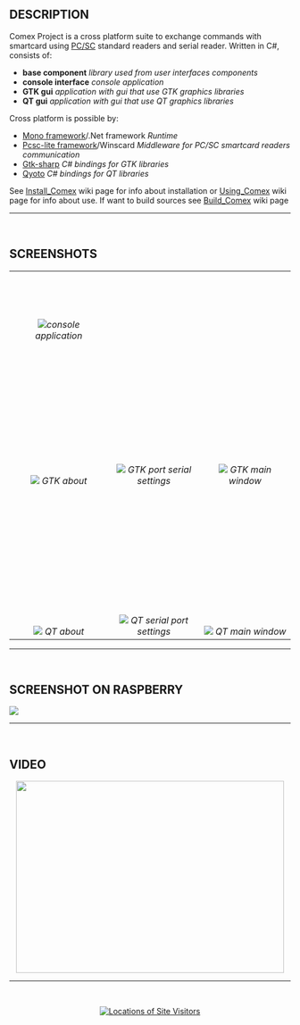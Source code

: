 ## DESCRIPTION ##

Comex Project is a cross platform suite to exchange commands with smartcard using [PC/SC](http://www.pcscworkgroup.com/) standard readers and serial reader. Written in C#, consists of:
  * **base component** _library used from user interfaces components_
  * **console interface** _console application_
  * **GTK gui** _application with gui that use GTK graphics libraries_
  * **QT gui** _application with gui that use QT graphics libraries_

Cross platform is possible by:
  * [Mono framework](http://www.mono-project.com/Main_Page)/.Net framework _Runtime_
  * [Pcsc-lite framework](http://pcsclite.alioth.debian.org/)/Winscard _Middleware for PC/SC smartcard readers communication_
  * [Gtk-sharp](http://www.mono-project.com/GtkSharp) _C# bindings for GTK libraries_
  * [Qyoto](http://techbase.kde.org/Development/Languages/Qyoto) _C# bindings for QT libraries_


See [Install\_Comex](Install_Comex.md) wiki page for info about installation or [Using\_Comex](Using_Comex.md) wiki page for info about use. If want to build sources see [Build\_Comex](Build_Comex.md) wiki page


---

<br />

## SCREENSHOTS ##
<table width='760' cellspacing='4'>
<tr><td width='250' align='center' valign='bottom' height='130'><a href='http://comex-project.googlecode.com/svn/wiki/console_2.png'><img src='http://comex-project.googlecode.com/svn/wiki/console_2_mini.png' border='0' /></a><i>console application</i></td><td width='250' align='center' valign='bottom'> </td><td width='250' align='center' valign='bottom'> </td></tr>
<tr><td width='250' align='center' valign='bottom' height='260'><a href='http://comex-project.googlecode.com/svn/wiki/gtk_1.png'><img src='http://comex-project.googlecode.com/svn/wiki/gtk_1_mini.png' border='0' /></a>
<i>GTK about</i></td><td width='250' align='center' valign='bottom'><a href='http://comex-project.googlecode.com/svn/wiki/gtk_2.png'><img src='http://comex-project.googlecode.com/svn/wiki/gtk_2_mini.png' border='0' /></a>
<i>GTK port serial settings</i></td><td width='250' align='center' valign='bottom'><a href='http://comex-project.googlecode.com/svn/wiki/gtk_3.png'><img src='http://comex-project.googlecode.com/svn/wiki/gtk_3_mini.png' border='0' /></a>
<i>GTK main window</i></td></tr>
<tr><td width='250' align='center' valign='bottom' height='270'><a href='http://comex-project.googlecode.com/svn/wiki/qt_1.png'><img src='http://comex-project.googlecode.com/svn/wiki/qt_1_mini.png' border='0' /></a>
<i>QT about</i></td><td width='250' align='center' valign='bottom'><a href='http://comex-project.googlecode.com/svn/wiki/qt_2.png'><img src='http://comex-project.googlecode.com/svn/wiki/qt_2_mini.png' border='0' /></a>
<i>QT serial port settings</i></td><td width='250' align='center' valign='bottom'><a href='http://comex-project.googlecode.com/svn/wiki/qt_3.png'> <img src='http://comex-project.googlecode.com/svn/wiki/qt_3_mini.png' border='0' /></a>
<i>QT main window</i></td></tr>
</table>

---

<br />

## SCREENSHOT ON RASPBERRY ##
<a href='http://comex-project.googlecode.com/svn/wiki/comex_on_raspberry.png'> <img src='http://comex-project.googlecode.com/svn/wiki/comex_on_raspberry_mini.jpg' border='0' /></a>

---

<br />

## VIDEO ##
<p align='center'><a href='http://www.youtube.com/watch?feature=player_embedded&v=Zw0smqVllEw' target='_blank'><img src='http://img.youtube.com/vi/Zw0smqVllEw/0.jpg' width='480' height=344 /></a></p>


---

<br />
<p align='center'><a href='http://m.maploco.com/details/cb12ebu8'><img src='http://www.maploco.com/vmap/4027760.png' alt='Locations of Site Visitors' title='Locations of Site Visitors' /></a></p>